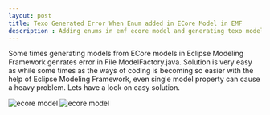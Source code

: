```yaml
---
layout: post
title: Texo Generated Error When Enum added in ECore Model in EMF
description : Adding enums in emf ecore model and generating texo models generate errors as object could not be recognized. 
---
```


Some times generating models from ECore models in Eclipse Modeling Framework genrates error in File ModelFactory.java. Solution is very easy as while some times as the ways of coding is becoming so easier with the help of Eclipse Modeling Framework, even single model property can cause a heavy problem.
Lets have a look on easy solution.




<img src="{{ site.url }}/assets/img/texo-enums/1.png" alt="ecore model"/>
<img src="{{ site.url }}/assets/img/texo-enums-1.PNG" alt="ecore model"/>
